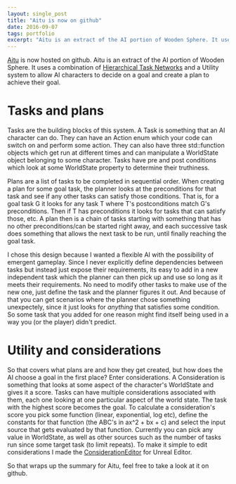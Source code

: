 ```yaml
---
layout: single_post
title: "Aitu is now on github"
date: 2016-09-07
tags: portfolio 
excerpt: "Aitu is an extract of the AI portion of Wooden Sphere. It uses a combination of Hierarchical Task Networks and a Utility system to allow AI characters to decide on a goal and create a plan to achieve their goal."
---
```


[Aitu](https://github.com/patrick-lafferty/aitu) is now hosted on github. Aitu is an extract of the AI portion of Wooden Sphere. It uses a combination of [Hierarchical Task Networks](wikipedia.org/wiki/Hierarchical_task_network) and a Utility system to allow AI characters to decide on a goal and create a plan to achieve their goal. 

# Tasks and plans

Tasks are the building blocks of this system. A Task is something that an AI character can do. They can have an Action enum which your code can switch on and perform some action. They can also have three std::function objects which get run at different times and can manipulate a WorldState object belonging to some character. Tasks have pre and post conditions which look at some WorldState property to determine their truthiness.

Plans are a list of tasks to be completed in sequential order. When creating a plan for some goal task, the planner looks at the preconditions for that task and see if any other tasks can satisfy those conditions. That is, for a goal task G it looks for any task T where T's postconditions match G's preconditions. Then if T has preconditions it looks for tasks that can satisfy those, etc. A plan then is a chain of tasks starting with something that has no other preconditions/can be started right away, and each successive task does something that allows the next task to be run, until finally reaching the goal task.

I chose this design because I wanted a flexible AI with the possibility of emergent gameplay. Since I never explicitly define dependencies between tasks but instead just expose their requirements, its easy to add in a new independent task which the planner can then pick up and use so long as it meets their requirements. No need to modify other tasks to make use of the new one, just define the task and the planner figures it out. And because of that you can get scenarios where the planner chose something unexpectely, since it just looks for *anything* that satisfies some condition. So some task that you added for one reason might find itself being used in a way you (or the player) didn't predict.

# Utility and considerations

So that covers what plans are and how they get created, but how does the AI choose a goal in the first place? Enter considerations. A Consideration is something that looks at some aspect of the character's WorldState and gives it a score. Tasks can have multiple considerations associated with them, each one looking at one particular aspect of the world state. The task with the highest score becomes the goal. To calculate a consideration's score you pick some function (linear, exponential, log etc), define the constants for that function (the ABC's in ax^2 + bx + c) and select the input source that gets evaluated by that function. Currently you can pick any value in WorldState, as well as other sources such as the number of tasks run since some target task (to limit repeats). To make it simple to edit considerations I made the [ConsiderationEditor](/projects/woodensphere#considerationEditor) for Unreal Editor.   



So that wraps up the summary for Aitu, feel free to take a look at it on github.
